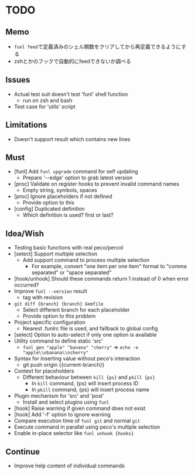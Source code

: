 TODO
====

## Memo

- `funl feed`で定義済みのシェル関数をクリアしてから再定義できるようにする
- zshとかのフックで自動的にfeedできないか調べる

## Issues

- Actual test suit doesn't test 'funl' shell function
  - run on zsh and bash
- Test case for 'utils' script

## Limitations

- Doesn't support result which contains new lines

## Must

- [funl] Add `funl upgrade` command for self updating
  - Prepare '--edge' option to grab latest version
- [proc] Validate on register hooks to prevent invalid command names
  - Empty string, symbols, spaces
- [proc] Ignore placeholders if not defined
  - Provide option to this
- [config] Duplicated definition
  - Which definition is used? first or last?

## Idea/Wish

- Testing basic functions with real peco/percol
- [select] Support multiple selection
  - Add support command to process multiple selection
    - For example, convert "one item per one item" format to "comma separated" or "space separated"
- [hook/unhook] Should these commands return 1 instead of 0 when error occurred?
- Improve `funl --version` result
  - tag with revision
- `git diff {branch} {branch} Gemfile`
  - Select different branch for each placeholder
  - Provide option to this problem
- Project specific configuration
  - Nearest .funlrc file is used, and fallback to global config
- [select] Option to auto-select if only one option is available
- Utility command to define static 'src'
  - `funl gen "apple" "banana" "cherry"` => `echo -e "apple\\nbanana\\ncherry"`
- Syntax for inserting value without peco's interaction
  - git push origin {{current-branch}}
- Context for placeholders
  - Different behaviour between `kill {ps}` and `pkill {ps}`
    - In `kill` command, {ps} will insert process ID
    - In `pkill` command, {ps} will insert process name
- Plugin mechanism for 'src' and 'post'
  - Install and select plugins using `funl`
- [hook] Raise warning if given command does not exist
- [hook] Add '-f' option to ignore warning
- Compare execution time of `funl git` and normal `git`
- Execute command in parallel using peco's multiple selection
- Enable in-place selector like `funl unhook {hooks}`

## Continue

- Improve help content of individual commands
